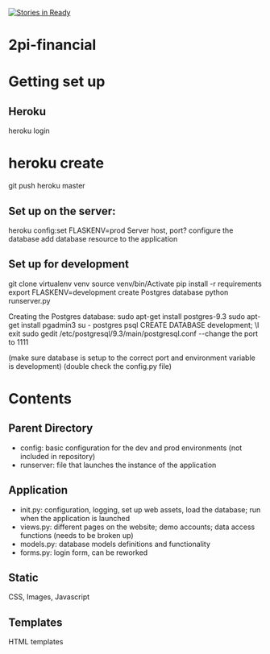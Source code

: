 [![Stories in Ready](https://badge.waffle.io/JPZ13/2pi-financial.png?label=ready&title=Ready)](https://waffle.io/JPZ13/2pi-financial)
# 2pi-financial

# Getting set up

## Heroku

heroku login
# heroku create
git push heroku master

## Set up on the server:

heroku config:set FLASKENV=prod
Server host, port?
configure the database
add database resource to the application

## Set up for development

git clone
virtualenv venv
source venv/bin/Activate
pip install -r requirements
export FLASKENV=development
create Postgres database
python runserver.py

Creating the Postgres database:
sudo apt-get install postgres-9.3
sudo apt-get install pgadmin3
su - postgres
psql
CREATE DATABASE development;
\l
exit
sudo gedit /etc/postgresql/9.3/main/postgresql.conf
--change the port to 1111

(make sure database is setup to the correct port and environment variable is development)
(double check the config.py file)

# Contents

## Parent Directory

 - config: basic configuration for the dev and prod environments (not included in repository)
 - runserver: file that launches the instance of the application

## Application

 - init.py: configuration, logging, set up web assets, load the database; run when the application is launched
 - views.py: different pages on the website; demo accounts; data access functions (needs to be broken up)
 - models.py: database models definitions and functionality
 - forms.py: login form, can be reworked

## Static

CSS, Images, Javascript

## Templates

HTML templates
